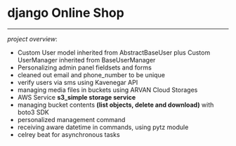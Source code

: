 # django Online Shop
------

_project overview_:

+ Custom User model inherited from AbstractBaseUser plus Custom UserManager inherited from BaseUserManager
+ Personalizing admin panel fieldsets and forms
+ cleaned out email and phone_number to be unique
+ verify users via sms using Kavenegar API
+ managing media files in buckets using ARVAN Cloud Storages
+ AWS Service __s3_simple storage service__
+ managing bucket contents __(list objects, delete and download)__ with boto3 SDK
+ personalized management command
+ receiving aware datetime in commands, using pytz module
+ celrey beat for asynchronous tasks




